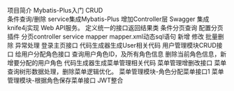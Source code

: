 项目简介
Mybatis-Plus入门
    CRUD    
    条件查询/删除
    service集成Mybatis-Plus
增加Controller层
Swagger 集成knife4j实现 Web API服务。
定义统一的接口返回结果类
条件分页查询
    配置分页插件
    分页controller
    service
    mapper
    mapper.xml动态sql语句
新增
修改
批量删除
异常处理
登录主页接口
代码生成器生成User相关代码
用户管理模块CRUD接口
给用户分配角色接口
    查询用户角色ID，及所有角色信息
    删除当前角色信息，新增要分配的用户角色
代码生成器生成菜单管理相关代码
菜单管理增删改接口
菜单查询树形数据处理，删除菜单逻辑优化。
菜单管理模块-角色分配菜单接口1
菜单管理模块-根据角色保存菜单接口
JWT整合
